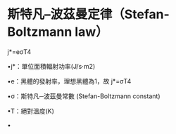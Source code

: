 # 斯特凡–波茲曼定律（Stefan-Boltzmann law）

   

j*=eσT4

•j*：單位面積輻射功率(J/s⋅m2)

•e：黑體的發射率，理想黑體為1，故 j*=σT4

•σ：斯特凡─波茲曼常數 (Stefan-Boltzmann constant)

•T：絕對溫度(K)

•